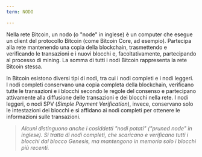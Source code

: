 ```yaml
---
term: NODO

---
```

Nella rete Bitcoin, un nodo (o "node" in inglese) è un computer che esegue un client del protocollo Bitcoin (come Bitcoin Core, ad esempio). Partecipa alla rete mantenendo una copia della blockchain, trasmettendo e verificando le transazioni e i nuovi blocchi e, facoltativamente, partecipando al processo di mining. La somma di tutti i nodi Bitcoin rappresenta la rete Bitcoin stessa.

In Bitcoin esistono diversi tipi di nodi, tra cui i nodi completi e i nodi leggeri. I nodi completi conservano una copia completa della blockchain, verificano tutte le transazioni e i blocchi secondo le regole del consenso e partecipano attivamente alla diffusione delle transazioni e dei blocchi nella rete. I nodi leggeri, o nodi SPV (*Simple Payment Verification*), invece, conservano solo le intestazioni dei blocchi e si affidano ai nodi completi per ottenere le informazioni sulle transazioni.

> *Alcuni distinguono anche i cosiddetti "nodi potati" ("pruned node" in inglese). Si tratta di nodi completi, che scaricano e verificano tutti i blocchi dal blocco Genesis, ma mantengono in memoria solo i blocchi più recenti.*